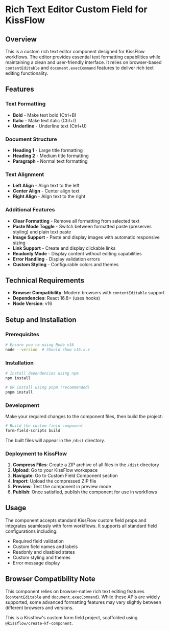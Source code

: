 # Rich Text Editor Custom Field for KissFlow

## Overview

This is a custom rich text editor component designed for KissFlow workflows. The editor provides essential text formatting capabilities while maintaining a clean and user-friendly interface. It relies on browser-based `contentEditable` and `document.execCommand` features to deliver rich text editing functionality.

## Features

### Text Formatting
- **Bold** - Make text bold (Ctrl+B)
- **Italic** - Make text italic (Ctrl+I) 
- **Underline** - Underline text (Ctrl+U)

### Document Structure
- **Heading 1** - Large title formatting
- **Heading 2** - Medium title formatting
- **Paragraph** - Normal text formatting

### Text Alignment
- **Left Align** - Align text to the left
- **Center Align** - Center align text
- **Right Align** - Align text to the right

### Additional Features
- **Clear Formatting** - Remove all formatting from selected text
- **Paste Mode Toggle** - Switch between formatted paste (preserves styling) and plain text paste
- **Image Support** - Paste and display images with automatic responsive sizing
- **Link Support** - Create and display clickable links
- **Readonly Mode** - Display content without editing capabilities
- **Error Handling** - Display validation errors
- **Custom Styling** - Configurable colors and themes

## Technical Requirements

- **Browser Compatibility**: Modern browsers with `contentEditable` support
- **Dependencies**: React 16.8+ (uses hooks)
- **Node Version**: v16

## Setup and Installation

### Prerequisites
```bash
# Ensure you're using Node v16
node --version  # Should show v16.x.x
```

### Installation
```bash
# Install dependencies using npm
npm install

# OR install using pnpm (recommended)
pnpm install
```

### Development
Make your required changes to the component files, then build the project:

```bash
# Build the custom field component
form-field-scripts build
```

The built files will appear in the `/dist` directory.

### Deployment to KissFlow

1. **Compress Files**: Create a ZIP archive of all files in the `/dist` directory
2. **Upload**: Go to your KissFlow workspace
3. **Navigate**: Go to Custom Field Component section
4. **Import**: Upload the compressed ZIP file
5. **Preview**: Test the component in preview mode
6. **Publish**: Once satisfied, publish the component for use in workflows

## Usage

The component accepts standard KissFlow custom field props and integrates seamlessly with form workflows. It supports all standard field configurations including:

- Required field validation
- Custom field names and labels  
- Readonly and disabled states
- Custom styling and themes
- Error message display

## Browser Compatibility Note

This component relies on browser-native rich text editing features (`contentEditable` and `document.execCommand`). While these APIs are widely supported, some advanced formatting features may vary slightly between different browsers and versions.


This is a Kissflow's custom form field project, scaffolded using `@kissflow/create-kf-component`.

